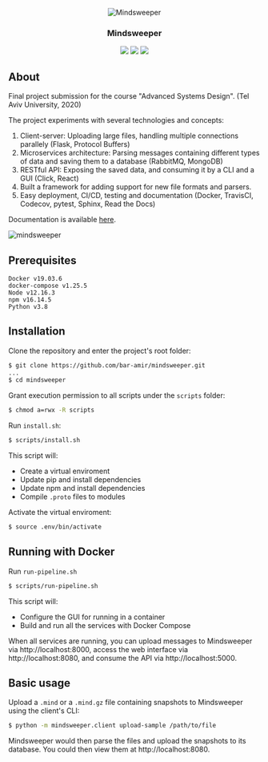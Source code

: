 <p align="center">
  <img alt="Mindsweeper" title="Mindsweeper" src="https://user-images.githubusercontent.com/28039736/82994340-a5ccc900-a00a-11ea-8f43-99d5f91ac532.jpg" />
</p>
<h3 align="center">
  Mindsweeper
</h3>
<p align="center">
  <a title="Build Status" href="https://travis-ci.com/bar-amir/mindsweeper"><img src="https://travis-ci.com/bar-amir/mindsweeper.svg?branch=master"></a>
  <a title="Codecov" href="https://codecov.io/gh/bar-amir/mindsweeper"><img src="https://codecov.io/gh/bar-amir/mindsweeper/branch/master/graph/badge.svg"></a>
  <a title="Documentation Status" href="https://mindsweeper.readthedocs.io/en/latest/?badge=latest"><img src="https://readthedocs.org/projects/mindsweeper/badge/?version=latest"></a>
</p>

## About
Final project submission for the course "Advanced Systems Design". (Tel Aviv University, 2020)

The project experiments with several technologies and concepts:
1. Client-server: Uploading large files, handling multiple connections parallely (Flask, Protocol Buffers)
2. Microservices architecture: Parsing messages containing different types of data and saving them to a database (RabbitMQ, MongoDB) 
3. RESTful API: Exposing the saved data, and consuming it by a CLI and a GUI (Click, React)
4. Built a framework for adding support for new file formats and parsers.
5. Easy deployment, CI/CD, testing and documentation (Docker, TravisCI, Codecov, pytest, Sphinx, Read the Docs)

Documentation is available [here](https://mindsweeper.readthedocs.io/).

![mindsweeper](https://user-images.githubusercontent.com/28039736/90511423-19dbc080-e165-11ea-9a5a-ff0267b9de35.gif)

## Prerequisites
```
Docker v19.03.6
docker-compose v1.25.5
Node v12.16.3
npm v16.14.5
Python v3.8
```

## Installation

Clone the repository and enter the project's root folder:
```bash
$ git clone https://github.com/bar-amir/mindsweeper.git
...
$ cd mindsweeper
```

Grant execution permission to all scripts under the `scripts` folder:
```bash
$ chmod a=rwx -R scripts 
```

Run `install.sh`:
```bash
$ scripts/install.sh
```
This script will:
* Create a virtual enviroment
* Update pip and install dependencies
* Update npm and install dependencies
* Compile `.proto` files to modules

Activate the virtual enviroment:
```bash
$ source .env/bin/activate
```

## Running with Docker
Run `run-pipeline.sh`
```bash
$ scripts/run-pipeline.sh
```
This script will:
* Configure the GUI for running in a container
* Build and run all the services with Docker Compose

When all services are running, you can upload messages to Mindsweeper via http://localhost:8000, access the web interface via http://localhost:8080, and consume the API via http://localhost:5000.

## Basic usage
Upload a `.mind` or a `.mind.gz` file containing snapshots to Mindsweeper using the client's CLI:
```bash
$ python -m mindsweeper.client upload-sample /path/to/file
```
Mindsweeper would then parse the files and upload the snapshots to its database. You could then view them at http://localhost:8080.
